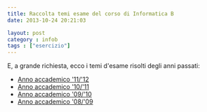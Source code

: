 ```yaml
---
title: Raccolta temi esame del corso di Informatica B
date: 2013-10-24 20:21:03

layout: post
category : infob 
tags : ["esercizio"] 
---
```


E, a grande richiesta, ecco i temi d'esame risolti degli anni passati:

* [Anno accademico '11/'12](http://home.dei.polimi.it/loiacono/uploads/Teaching/InfoB/AA1112.zip)
* [Anno accademico '10/'11](http://home.dei.polimi.it/loiacono/uploads/Teaching/InfoB/AA1011.zip)
* [Anno accademico '09/'10](http://home.dei.polimi.it/loiacono/uploads/Teaching/InfoB/AA0910.zip)
* [Anno accademico '08/'09](http://home.dei.polimi.it/loiacono/uploads/Teaching/InfoB/AA0809.zip)
